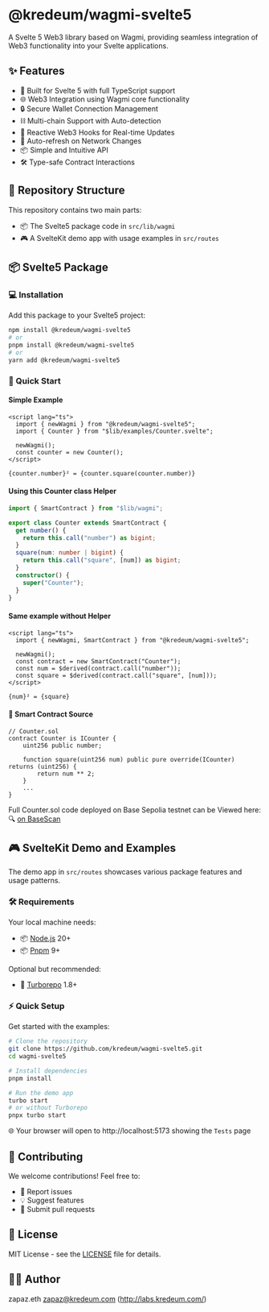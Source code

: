 # @kredeum/wagmi-svelte5

A Svelte 5 Web3 library based on Wagmi, providing seamless integration of Web3 functionality into your Svelte applications.

## ✨ Features

- 🔌 Built for Svelte 5 with full TypeScript support
- 🌐 Web3 Integration using Wagmi core functionality
- 🔒 Secure Wallet Connection Management
- ⛓️ Multi-chain Support with Auto-detection
- 🎣 Reactive Web3 Hooks for Real-time Updates
- 🔄 Auto-refresh on Network Changes
- 📦 Simple and Intuitive API
- 🛠️ Type-safe Contract Interactions

## 📁 Repository Structure

This repository contains two main parts:

- 📦 The Svelte5 package code in `src/lib/wagmi`
- 🎮 A SvelteKit demo app with usage examples in `src/routes`

## 📦 Svelte5 Package

### 💻 Installation

Add this package to your Svelte5 project:

```bash
npm install @kredeum/wagmi-svelte5
# or
pnpm install @kredeum/wagmi-svelte5
# or
yarn add @kredeum/wagmi-svelte5
```

### 🚀 Quick Start

#### Simple Example

```svelte
<script lang="ts">
  import { newWagmi } from "@kredeum/wagmi-svelte5";
  import { Counter } from "$lib/examples/Counter.svelte";

  newWagmi();
  const counter = new Counter();
</script>

{counter.number}² = {counter.square(counter.number)}
```

#### Using this Counter class Helper

```typescript
import { SmartContract } from "$lib/wagmi";

export class Counter extends SmartContract {
  get number() {
    return this.call("number") as bigint;
  }
  square(num: number | bigint) {
    return this.call("square", [num]) as bigint;
  }
  constructor() {
    super("Counter");
  }
}
```

#### Same example without Helper

```svelte
<script lang="ts">
  import { newWagmi, SmartContract } from "@kredeum/wagmi-svelte5";

  newWagmi();
  const contract = new SmartContract("Counter");
  const num = $derived(contract.call("number"));
  const square = $derived(contract.call("square", [num]));
</script>

{num}² = {square}
```

#### 📄 Smart Contract Source

```solidity
// Counter.sol
contract Counter is ICounter {
    uint256 public number;

    function square(uint256 num) public pure override(ICounter) returns (uint256) {
        return num ** 2;
    }
    ...
}
```

Full Counter.sol code deployed on Base Sepolia testnet can be Viewed here:
🔍 [on BaseScan](https://sepolia.basescan.org/address/0xb1eC295A306436560C7A27616f51B5d76D6aDCa8#code)

## 🎮 SvelteKit Demo and Examples

The demo app in `src/routes` showcases various package features and usage patterns.

### 🛠️ Requirements

Your local machine needs:

- 📦 [Node.js](https://nodejs.org/) 20+
- 📦 [Pnpm](https://pnpm.io/) 9+

Optional but recommended:

- 🚀 [Turborepo](https://turbo.build/repo) 1.8+

### ⚡ Quick Setup

Get started with the examples:

```bash
# Clone the repository
git clone https://github.com/kredeum/wagmi-svelte5.git
cd wagmi-svelte5

# Install dependencies
pnpm install

# Run the demo app
turbo start
# or without Turborepo
pnpx turbo start
```

🌐 Your browser will open to http://localhost:5173 showing the `Tests` page

## 🤝 Contributing

We welcome contributions! Feel free to:

- 🐛 Report issues
- 💡 Suggest features
- 🔧 Submit pull requests

## 📄 License

MIT License - see the [LICENSE](LICENSE) file for details.

## 👨‍💻 Author

zapaz.eth <zapaz@kredeum.com> (http://labs.kredeum.com/)
